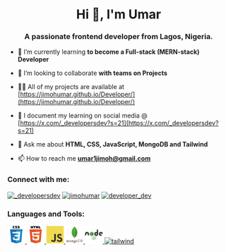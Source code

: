 <h1 align="center">Hi 👋, I'm Umar</h1>
<h3 align="center">A passionate frontend developer from Lagos, Nigeria.</h3>

- 🌱 I’m currently learning **to become a Full-stack (MERN-stack) Developer**

- 👯 I’m looking to collaborate **with teams on Projects**

- 👨‍💻 All of my projects are available at [https://jimohumar.github.io/Developer/](https://jimohumar.github.io/Developer/)

- 📝 I document my learning on social media @ [https://x.com/_developersdev?s=21](https://x.com/_developersdev?s=21)

- 💬 Ask me about **HTML, CSS, JavaScript, MongoDB and Tailwind**

- 📫 How to reach me **umar1jimoh@gmail.com**

<h3 align="left">Connect with me:</h3>
<p align="left">
<a href="https://twitter.com/_developersdev" target="blank"><img align="center" src="https://raw.githubusercontent.com/rahuldkjain/github-profile-readme-generator/master/src/images/icons/Social/twitter.svg" alt="_developersdev" height="30" width="40" /></a>
<a href="https://linkedin.com/in/jimohumar" target="blank"><img align="center" src="https://raw.githubusercontent.com/rahuldkjain/github-profile-readme-generator/master/src/images/icons/Social/linked-in-alt.svg" alt="jimohumar" height="30" width="40" /></a>
<a href="https://instagram.com/developer_dev" target="blank"><img align="center" src="https://raw.githubusercontent.com/rahuldkjain/github-profile-readme-generator/master/src/images/icons/Social/instagram.svg" alt="developer_dev" height="30" width="40" /></a>
</p>

<h3 align="left">Languages and Tools:</h3>
<p align="left"> <a href="https://www.w3schools.com/css/" target="_blank" rel="noreferrer"> <img src="https://raw.githubusercontent.com/devicons/devicon/master/icons/css3/css3-original-wordmark.svg" alt="css3" width="40" height="40"/> </a> <a href="https://www.w3.org/html/" target="_blank" rel="noreferrer"> <img src="https://raw.githubusercontent.com/devicons/devicon/master/icons/html5/html5-original-wordmark.svg" alt="html5" width="40" height="40"/> </a> <a href="https://developer.mozilla.org/en-US/docs/Web/JavaScript" target="_blank" rel="noreferrer"> <img src="https://raw.githubusercontent.com/devicons/devicon/master/icons/javascript/javascript-original.svg" alt="javascript" width="40" height="40"/> </a> <a href="https://www.mongodb.com/" target="_blank" rel="noreferrer"> <img src="https://raw.githubusercontent.com/devicons/devicon/master/icons/mongodb/mongodb-original-wordmark.svg" alt="mongodb" width="40" height="40"/> </a> <a href="https://nodejs.org" target="_blank" rel="noreferrer"> <img src="https://raw.githubusercontent.com/devicons/devicon/master/icons/nodejs/nodejs-original-wordmark.svg" alt="nodejs" width="40" height="40"/> </a> <a href="https://tailwindcss.com/" target="_blank" rel="noreferrer"> <img src="https://www.vectorlogo.zone/logos/tailwindcss/tailwindcss-icon.svg" alt="tailwind" width="40" height="40"/> </a> </p>
